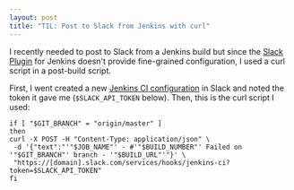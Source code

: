 ```yaml
---
layout: post
title: "TIL: Post to Slack from Jenkins with curl"
---
```


I recently needed to post to Slack from a Jenkins build but since the [Slack Plugin](https://wiki.jenkins.io/display/JENKINS/Slack+Plugin) for Jenkins doesn't provide fine-grained configuration, I used a curl script in a post-build script.

First, I went created a new [Jenkins CI configuration](https://my.slack.com/services/new/jenkins-ci) in Slack and noted the token it gave me (`$SLACK_API_TOKEN` below). Then, this is the curl script I used:

```shell
if [ "$GIT_BRANCH" = "origin/master" ]
then
curl -X POST -H "Content-Type: application/json" \
 -d '{"text":"'"$JOB_NAME"' - #'"$BUILD_NUMBER"' Failed on '"$GIT_BRANCH"' branch - '"$BUILD_URL"'"}' \
 "https://[domain].slack.com/services/hooks/jenkins-ci?token=$SLACK_API_TOKEN"
fi
```
